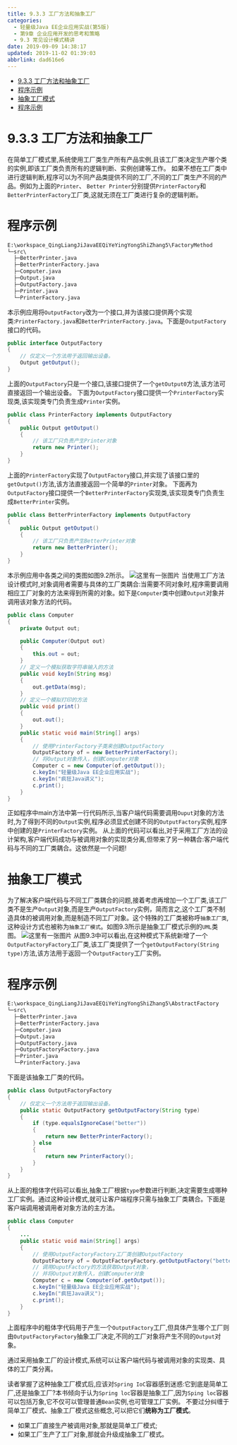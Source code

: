 ```yaml
---
title: 9.3.3 工厂方法和抽象工厂
categories: 
  - 轻量级Java EE企业应用实战(第5版)
  - 第9章 企业应用开发的思考和策略
  - 9.3 常见设计模式精讲
date: 2019-09-09 14:38:17
updated: 2019-11-02 01:39:03
abbrlink: dad616e6
---
```

- [9.3.3 工厂方法和抽象工厂](/ReadingNotes/dad616e6/#9-3-3-工厂方法和抽象工厂)
- [程序示例](/ReadingNotes/dad616e6/#程序示例)
- [抽象工厂模式](/ReadingNotes/dad616e6/#抽象工厂模式)
- [程序示例](/ReadingNotes/dad616e6/#程序示例)

<!--more-->
<script src="https://cdn.bootcss.com/jquery/3.4.0/jquery.slim.min.js"></script>
<script>$(document).ready(function () {$(".post-body > ul:nth-child(1)").hide();});</script>

<!--end-->
<!--SSTStart-->
# 9.3.3 工厂方法和抽象工厂 #
在简单工厂模式里,系统使用工厂类生产所有产品实例,且该工厂类决定生产哪个类的实例,即该工厂类负责所有的逻辑判断、实例创建等工作。
如果不想在工厂类中进行逻辑判断,程序可以为不同产品类提供不同的工厂,不同的工厂类生产不同的产品。例如为上面的`Printer`、 `Better Printer`分别提供`PrinterFactory`和`BetterPrinterFactory`工厂类,这就无须在工厂类进行复杂的逻辑判断。
# 程序示例 #
```cmd
E:\workspace_QingLiangJiJavaEEQiYeYingYongShiZhang5\FactoryMethod
└─src\
  ├─BetterPrinter.java
  ├─BetterPrinterFactory.java
  ├─Computer.java
  ├─Output.java
  ├─OutputFactory.java
  ├─Printer.java
  └─PrinterFactory.java
```
本示例应用将`OutputFactory`改为一个接口,并为该接口提供两个实现类:`PrinterFactory.java`和`BetterPrinterFactory.java`。下面是`OutputFactory`接口的代码。
```java
public interface OutputFactory
{
    // 仅定义一个方法用于返回输出设备。
    Output getOutput();
}
```
上面的`OutputFactory`只是一个接口,该接口提供了一个`getOutput0`方法,该方法可直接返回一个输出设备。
下面为`OutputFactory`接口提供一个`PrinterFactory`实现类,该实现类专门负责生成`Printer`实例。
```java
public class PrinterFactory implements OutputFactory
{
    public Output getOutput()
    {
        // 该工厂只负责产生Printer对象
        return new Printer();
    }
}
```
上面的`PrinterFactory`实现了`OutputFactory`接口,并实现了该接口里的`getOutput()`方法,该方法直接返回一个简单的`Printer`对象。
下面再为`OutputFactory`接口提供一个`BetterPrinterFactory`实现类,该实现类专门负责生成`BetterPrinter`实例。
```java
public class BetterPrinterFactory implements OutputFactory
{
    public Output getOutput()
    {
        // 该工厂只负责产生BetterPrinter对象
        return new BetterPrinter();
    }
}
```
本示例应用中各类之间的类图如图9.2所示。
![这里有一张图片](https://image-1257720033.cos.ap-shanghai.myqcloud.com/blog/readbooknote/QingLiangJiJavaEEQiYeYingYongShiZhan5/ch8/10.png)
当使用工厂方法设计模式时,对象调用者需要与具体的工厂类耦合:当需要不同对象时,程序需要调用相应工厂对象的方法来得到所需的对象。如下是`Computer`类中创建`Output`对象并调用该对象方法的代码。
```java
public class Computer
{
    private Output out;

    public Computer(Output out)
    {
        this.out = out;
    }
    // 定义一个模拟获取字符串输入的方法
    public void keyIn(String msg)
    {
        out.getData(msg);
    }
    // 定义一个模拟打印的方法
    public void print()
    {
        out.out();
    }
    public static void main(String[] args)
    {
        // 使用PrinterFactory子类来创建OutputFactory
        OutputFactory of = new BetterPrinterFactory();
        // 将Output对象传入，创建Computer对象
        Computer c = new Computer(of.getOutput());
        c.keyIn("轻量级Java EE企业应用实战");
        c.keyIn("疯狂Java讲义");
        c.print();
    }
}
```
正如程序中main方法中第一行代码所示,当客户端代码需要调用`Ouput`对象的方法时,为了得到不同的`Output`实例,程序必须显式创建不同的`OutputFactory`实例,程序中创建的是`PrinterFactory`实例。
从上面的代码可以看出,对于采用工厂方法的设计架构,客户端代码成功与被调用对象的实现类分离,但带来了另一种耦合:客户端代码与不同的工厂类耦合。这依然是一个问题!

# 抽象工厂模式 #
为了解决客户端代码与不同工厂类耦合的问题,接着考虑再增加一个工厂类,该工厂类不是生产`Output`对象,而是生产`OutputFactory`实例，简而言之,这个工厂类不制造具体的被调用对象,而是制造不同工厂对象。这个特殊的工厂类被称呼`抽象工厂类`,这种设计方式也被称为`抽象工厂模式`。如图9.3所示是抽象工厂模式示例的`UML`类图。
![这里有一张图片](https://image-1257720033.cos.ap-shanghai.myqcloud.com/blog/readbooknote/QingLiangJiJavaEEQiYeYingYongShiZhan5/ch8/11.png)
从图9.3中可以看出,在这种模式下系统新增了一个`OutputFactoryFactory`工厂类,该工厂类提供了一个`getOutputFactory(String type)`方法,该方法用于返回一个`OutputFactory`工厂实例。
# 程序示例 #
```cmd
E:\workspace_QingLiangJiJavaEEQiYeYingYongShiZhang5\AbstractFactory
└─src\
  ├─BetterPrinter.java
  ├─BetterPrinterFactory.java
  ├─Computer.java
  ├─Output.java
  ├─OutputFactory.java
  ├─OutputFactoryFactory.java
  ├─Printer.java
  └─PrinterFactory.java
```
下面是该抽象工厂类的代码。
```java
public class OutputFactoryFactory
{
    // 仅定义一个方法用于返回输出设备。
    public static OutputFactory getOutputFactory(String type)
    {
        if (type.equalsIgnoreCase("better"))
        {
            return new BetterPrinterFactory();
        } else
        {
            return new PrinterFactory();
        }
    }
}
```
从上面的粗体字代码可以看出,抽象工厂根据`type`参数进行判断,决定需要生成哪种工厂实例。通过这种设计模式,就可让客户端程序只需与抽象工厂类耦合。下面是客户端调用被调用者对象方法的主方法。
```java
public class Computer
{
    ...
    public static void main(String[] args)
    {
        // 使用OutputFactoryFactory工厂类创建OutputFactory
        OutputFactory of = OutputFactoryFactory.getOutputFactory("better");
        // 调用OuputFactory的方法获取Output对象，
        // 并将Output对象传入，创建Computer对象
        Computer c = new Computer(of.getOutput());
        c.keyIn("轻量级Java EE企业应用实战");
        c.keyIn("疯狂Java讲义");
        c.print();
    }
}
```
上面程序中的粗体字代码用于产生一个`OutputFactory`工厂,但具体产生哪个工厂则由`OutputFactoryFactory`抽象工厂决定,不同的工厂对象将产生不同的`Output`对象。

通过采用抽象工厂的设计模式,系统可以让客户端代码与被调用对象的实现类、具体的工厂类分离。

读者掌握了这种抽象工厂模式后,应该对`Spring IoC`容器感到迷惑:它到底是简单工厂,还是抽象工厂?本书倾向于认为`Spring loc`容器是抽象工厂,因为`Sping loc`容器可以包括万象,它不仅可以管理普通`Bean`实例,也可管理工厂实例。
不要过分纠缠于简单工厂模式、抽象工厂模式这些概念,可以把它们**统称为工厂模式**。
- 如果工厂直接生产被调用对象,那就是简单工厂模式;
- 如果工厂生产了工厂对象,那就会升级成抽象工厂模式。

<!--SSTStop-->

